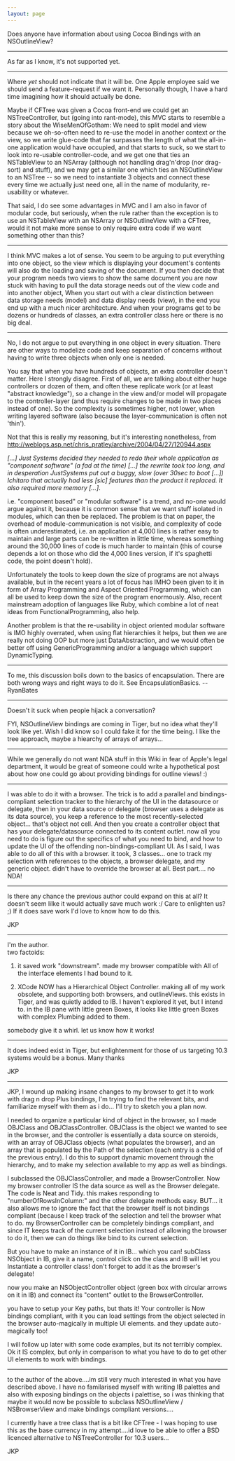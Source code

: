 ```yaml
---
layout: page
---
```




Does anyone have information about using Cocoa Bindings with an NSOutlineView?

----
As far as I know, it's not supported yet.

----

Where *yet* should not indicate that it will be. One Apple employee said we should send a feature-request if we want it. Personally though, I have a hard time imagining how it should actually be done.

Maybe if CFTree was given a Cocoa front-end we could get an NSTreeController, but (going into rant-mode), this MVC starts to resemble a story about the WiseMenOfGotham: We need to split model and view because we oh-so-often need to re-use the model in another context or the view, so we write glue-code that far surpasses the length of what the all-in-one application would have occupied, and that starts to suck, so we start to look into re-usable controller-code, and we get one that ties an NSTableView to an NSArray (although not handling drag'n'drop (nor drag-sort) and stuff), and we may get a similar one which ties an NSOutlineView to an NSTree -- so we need to instantiate 3 objects and connect these every time we actually just need one, all in the name of modularity, re-usability or whatever.

That said, I do see some advantages in MVC and I am also in favor of modular code, but seriously, when the rule rather than the exception is to use an NSTableView with an NSArray or NSOutlineView with a CFTree, would it not make more sense to only require extra code if we want something other than this?

----

I think MVC makes a lot of sense. You seem to be arguing to put everything into one object, so the view which is displaying your document's contents will also do the loading and saving of the document.  If you then decide that your program needs two views to show the same document you are now stuck with having to pull the data storage needs out of the view code and into another object,  When you start out with a clear distinction between data storage needs (model) and data display needs (view), in the end you end up with a much nicer architecture.  And when your programs get to be dozens or hundreds of classes, an extra controller class here or there is no big deal. 

----

No, I do not argue to put everything in one object in every situation. There are other ways to modelize code and keep separation of concerns without having to write three objects when only one is needed.

You say that when you have hundreds of objects, an extra controller doesn't matter. Here I strongly disagree. First of all, we are talking about either huge controllers or dozen of them, and often these replicate work (or at least "abstract knowledge"), so a change in the view and/or model will propagate to the controller-layer (and thus require changes to be made in two places instead of one).  So the complexity is sometimes higher, not lower, when writing layered software (also because the layer-communication is often not 'thin').

Not that this is really my reasoning, but it's interesting nonetheless, from http://weblogs.asp.net/chris_pratley/archive/2004/04/27/120944.aspx

*[...] Just Systems decided they needed to redo their whole application as "component software" (a fad at the time) [...] the rewrite took too long, and in desperation JustSystems put out a buggy, slow (over 30sec to boot [...]) Ichitaro that actually had less [sic] features than the product it replaced. It also required more memory [...]*.

i.e. "component based" or "modular software" is a trend, and no-one would argue against it, because it is common sense that we want stuff isolated in modules, which can then be replaced. The problem is that on paper, the overhead of module-communication is not visible, and complexity of code is often underestimated, i.e. an application at 4,000 lines is rather easy to maintain and large parts can be re-written in little time, whereas something around the 30,000 lines of code is much harder to maintain (this of course depends a lot on those who did the 4,000 lines version, if it's spaghetti code, the point doesn't hold).

Unfortunately the tools to keep down the size of programs are not always available, but in the recent years a lot of focus has IMHO been given to it in form of Array Programming and Aspect Oriented Programming, which can all be used to keep down the size of the program enormously.  Also, recent mainstream adoption of languages like Ruby, which combine a lot of neat ideas from FunctionalProgramming, also help.

Another problem is that the re-usability in object oriented modular software is IMO highly overrated, when using flat hierarchies it helps, but then we are really not doing OOP but more just DataAbstraction, and we would often be better off using GenericProgramming and/or a language which support DynamicTyping.

----

To me, this discussion boils down to the basics of encapsulation. There are both wrong ways and right ways to do it. See EncapsulationBasics. --RyanBates

----

Doesn't it suck when people hijack a conversation?

FYI, NSOutlineView bindings are coming in Tiger, but no idea what they'll look like yet. Wish I did know so I could fake it for the time being. I like the tree approach, maybe a hiearchy of arrays of arrays...

----

While we generally do not want NDA stuff in this Wiki in fear of Apple's legal department, it would be great of someone could write a hypothetical post about how one could go about providing bindings for outline views! :)

----

I was able to do it with a browser.
The trick is to add a parallel and bindings-compliant selection tracker to the hierarchy of the UI in the datasource or delegate, then in your data source or delegate (browser uses a delegate as its data source), you keep a reference to the most recently-selected object... that's object not cell.  And then you create a controller object that has your delegate/datasource connected to its content outlet.  now all you need to do is figure out the specifics of what you need to bind, and how to update the UI of the offending non-bindings-compliant UI.  As I said, I was able to do all of this with a browser.  it took, 3 classes... one to track my selection with references to the objects, a browser delegate, and my generic object.  didn't have to override the browser at all.
Best part.... no NDA!

----

Is there any chance the previous author could expand on this at all?  It doesn't seem lilke it would actually save much work :/  Care to enlighten us? ;)  If it does save work I'd love to know how to do this.

JKP

----

I'm the author.  
two factoids:
1. it saved work "downstream".  made my browser compatible with All of the interface elements I had bound to it.

2. XCode NOW has a Hierarchical Object Controller.  making all of my work obsolete, and supporting both browsers, and outlineViews.
this exists in Tiger, and was quietly added to IB.  I haven't explored it yet, but I intend to.  in the IB pane with little green Boxes, it looks like little green Boxes with complex Plumbing added to them.

somebody give it a whirl. let us know how it works!

----

It does indeed exist in Tiger, but enlightenment for those of us targeting 10.3 systems would be a bonus.  Many thanks

JKP

----
JKP, I wound up making insane changes to my browser to get it to work with drag n drop Plus bindings, I'm trying to find the relevant bits, and familiarize myself with them as i do... I'll try to sketch you a plan now.

I needed to organize a particular kind of object in the browser, so I made OBJClass and OBJClassController.
OBJClass is the object we wanted to see in the browser, and the controller is essentially a data source on steroids, with an array of OBJClass objects (what populates the browser), and an array that is populated by the Path of the selection (each entry is a child of the previous entry). I do this to support dynamic movement through the hierarchy, and to make my selection available to my app as well as bindings.

I subclassed the OBJClassController, and made a BrowserController.  Now my browser controller IS the data source as well as the Browser delegate.  The code is Neat and Tidy.
this makes responding to "numberOfRowsInColumn:" and the other delegate methods easy.   BUT... it also allows me to ignore the fact that the browser itself is not bindings compliant (because I keep track of the selection and tell the browser what to do.  my BrowserController can be completely bindings compliant, and since IT keeps track of the current selection instead of allowing the browser to do it, then we can do things like bind to its current selection.

But you have to make an instance of it in IB...   which you can!  subClass NSObject in IB, give it a name, control click on the class and IB will let you Instantiate a controller class! don't forget to add it as the browser's delegate!

now you make an NSObjectController object (green box with circular arrows on it in IB) and connect its "content" outlet to the BrowserController.

you have to setup your Key paths, but thats it! Your controller is Now bindings compliant, with it you can load settings from the object selected in the browser auto-magically in multiple UI elements. and they update auto-magically too!

I will follow up later with some code examples, but its not terribly complex.  Ok it IS complex, but only in comparison to what you have to do to get other UI elements to work with bindings.

----

to the author of the above....im still very much interested in what you have described above.  I have no familarised myself with writing IB palettes and also with exposing bindings on the objects i palettise, so i was thinking that maybe it would now be possible to subclass NSOutlineView / NSBrowserView and make bindings compliant versions....

I currently have a tree class that is a bit like CFTree - I was hoping to use this as the base currency in my attempt....id love to be able to offer a BSD licenced alternative to NSTreeController for 10.3 users...

JKP
